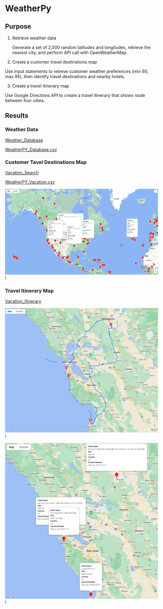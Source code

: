 # WeatherPy

## Purpose
1. Retrieve weather data

   Generate a set of 2,000 random latitudes and longitudes, retrieve the nearest city, and perform API call with OpenWeatherMap.

2. Create a customer travel destinations map

  Use input statements to retreve customer weather preferences (min 60, max 95), then identify travel destinations and nearby hotels.

3. Create a travel itinerary map

  Use Google Directions API to create a travel itinerary that shows route between four cities.

## Results
### Weather Data
[Weather_Database](https://github.com/nkinsler/WeatherPy/blob/main/Weather_Database/Weather_Database.ipynb)

[WeatherPY_Database.csv](https://github.com/nkinsler/WeatherPy/blob/main/Weather_Database/WeatherPY_Database.csv)

### Customer Tavel Destinations Map
[Vacation_Search](https://github.com/nkinsler/WeatherPy/blob/main/Vacation_Search/Vacation_Search.ipynb)

[WeatherPY_Vacation.csv](https://github.com/nkinsler/WeatherPy/blob/main/Vacation_Search/WeatherPy_vacation.csv)

![WeatherPY_vacation_map.png](https://github.com/nkinsler/WeatherPy/blob/main/Vacation_Search/WeatherPy_vacation_map.png)!

### Travel Itinerary Map
[Vacation_Itinerary](https://github.com/nkinsler/WeatherPy/blob/main/Vacation_Itinerary/Vacation_Itinerary.ipynb)

![WeatherPY_travel_map.png](https://github.com/nkinsler/WeatherPy/blob/main/Vacation_Itinerary/WeatherPy_travel_map.png)!

![WeatherPY_travel_map_markers.png](https://github.com/nkinsler/WeatherPy/blob/main/Vacation_Itinerary/WeatherPy_travel_map_markers.png)!
